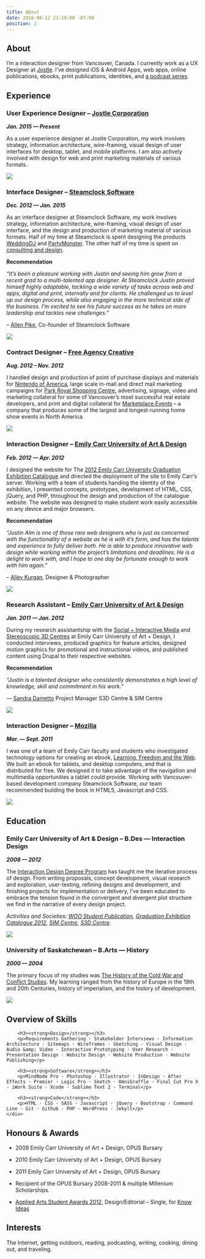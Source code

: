 ```yaml
---
title: About
date: 2016-06-12 22:19:00 -07:00
position: 2
---
```


<article class="cf">
    <div class="w-100 w-75-ns ph4 f4-l lh-copy lh-copy-l">
        <h1>About</h1>
        <p>I’m a interaction designer from Vancouver, Canada. I currently work as a UX Designer at <a href="http://www.jostle.me/">Jostle</a>. I’ve designed iOS &amp; Android Apps, web apps, online publications, ebooks, print publications, identities, and <a href="http://makingconversation.ca/" title="Making Conversation Podcast">a podcast series</a>.</p>
    </div>
    <div class="w-100 f4-l ph4">
        <h2><strong>Experience</strong></h2>
    </div>
    <!-- Jostle -->
    <div class="cf">
        <div class="fl w-100 w-50-ns ph4 f4-l lh-copy">
            <h3 class="mv0"><strong>User Experience Designer – <a href="http://www.jostle.me/">Jostle Corporation</a></strong></h3>
            <p class="mt0"><strong><em>Jan. 2015 — Present</em></strong></p>
            <p>As a user experience designer at Jostle Corporation, my work involves strategy, information architecture, wire-framing, visual design of user interfaces for desktop, tablet, and mobile platforms. I am also actively involved with design for web and print marketing materials of various formats.</p>
        </div>
        <div class="fl w-100 w-50-ns ph4 mb2">
            <img class="w-100" src="/uploads/jostle.jpg">
        </div>
    </div>
    <!-- Steamclock -->
    <div class="cf">
        <div class="fl w-100 w-50-ns ph4 f4-l lh-copy">
            <h3 class="mv0"><strong>Interface Designer – <a href="http://www.steamclock.com/">Steamclock Software</a></strong></h3>
            <p class="mt0"><strong><em>Dec. 2012 — Jan. 2015</em></strong></p>
            <p class="mb2">As an interface designer at Steamclock Software, my work involves strategy, information architecture, wire-framing, visual design of user interface, and the design and production of marketing material of various formats. Half of my time at Steamclock is spent designing the products <a href="http://www.steamclock.com/weddingdj/">WeddingDJ</a> and <a href="http://www.steamclock.com/partymonster/">PartyMonster</a>. The other half of my time is spent on <a href="http://www.steamclock.com/services/">consulting and design</a>.</p>
            <p><strong>Recommendation</strong></p>
            <p><em>“It’s been a pleasure working with Justin and seeing him grow from a recent grad to a multi-talented app designer. At Steamclock Justin proved himself highly adaptable, tackling a wide variety of tasks across web and apps, digital and print, internally and for clients. He challenged us to level up our design process, while also engaging in the more technical side of the business. I’m excited to see his future success as he takes on more leadership and tackles new challenges.”</em></p>
            <p>– <a href="http://ca.linkedin.com/in/allenpike">Allen Pike</a>, Co-founder of Steamclock Software</p>
        </div>
        <div class="fl w-100 w-50-ns ph4 mb2">
            <img class="w-100" src="/uploads/steamclock.jpg">
        </div>
    </div>
    <!-- Free Agency -->
    <div class="cf">
        <div class="fl w-100 w-50-ns ph4 f4-l lh-copy">
            <h3 class="mv0"><strong>Contract Designer – <a href="http://freeagencycreative.com/">Free Agency Creative</a></strong></h3>
            <p class="mt0"><strong><em>Aug. 2012 – Nov. 2012</em></strong></p>
            <p>I handled design and production of point of purchase displays and materials for <a href="http://www.nintendo.com/">Nintendo of America</a>, large scale in-mall and direct mail marketing campaigns for <a href="http://www.shopparkroyal.com/">Park Royal Shopping Centre</a>, advertising, signage, video and marketing collateral for some of Vancouver’s most successful real estate developers, and print and digital collateral for <a href="http://www.nintendo.com/">Marketplace Events</a> – a company that produces some of the largest and longest-running home show events in North America.</p>
            </div>
        <div class="fl w-100 w-50-ns ph4 mb2">
            <img class="w-100" src="/uploads/freeagencycreative.jpg">
        </div>
    </div>
</article>

<div class="cf">
    <div class="fl w-100 w-50-ns ph4 f4-l lh-copy">
        <h3 class="mv0"><strong>Interaction Designer – <a href="http://www.ecuad.ca/">Emily Carr University of Art &amp; Design</a></strong></h3>
        <p class="mt0"><strong><em>Feb. 2012 — Apr. 2012</em></strong></p>
        <p>I designed the website for The <a href="http://grad2012.ecuad.ca/">2012 Emily Carr University Graduation Exhibition Catalogue</a> and directed the deployment of the site to Emily Carr’s server. Working with a team of students handing the identity of the exhibition, I presented concepts, prototypes, development of HTML, CSS, jQuery, and PHP, throughout the design and production of the catalogue website. The website was designed to make student work easily accessible on any device and major browsers.</p>
        <p><strong>Recommendation</strong></p>
        <p><em>“Justin Alm is one of those rare web designers who is just as concerned with the functionality of a website as he is with it’s form, and has the talents and experience to fully deliver both. He is able to produce innovative web design while working within the project’s limitations and deadlines. He is a delight to work with, and I hope to one day be fortunate enough to work with him again.”</em></p>
        <p>– <a href="http://alleykurgan.com/">Alley Kurgan</a>, Designer &amp; Photographer</p>
    </div>
    <div class="fl w-100 w-50-ns ph4 mb2 lh-copy">
        <img class="w-100" src="/uploads/studiogrey.jpg">
    </div>
</div>

<div class="cf">
    <div class="fl w-100 w-50-ns ph4 mb2 lh-copy">
        <h3 class="mb0"><strong>Research Assistant – <a href="http://www.ecuad.ca/">Emily Carr University of Art &amp; Design</a></strong></h3>
        <p class="mt0"><strong><em>Jan. 2011 — Jan. 2012</em></strong></p>
        <p>During my research assistantship with the <a href="http://research.ecuad.ca/simcentre/">Social + Interactive Media</a> and <a href="http://research.ecuad.ca/s3dcentre/">Stereoscopic 3D Centres</a> at Emily Carr University of Art + Design, I conducted interviews, produced graphics for feature articles, designed motion graphics for promotional and instructional videos, and published content using Drupal to their respective websites.</p>
        <p><strong>Recommendation</strong></p>
        <p><em>“Justin is a talented designer who consistently demonstrates a high level of knowledge, skill and commitment in his work.”</em></p>
        <p>— <a href="https://www.linkedin.com/in/sandradametto">Sandra Dametto</a> Project Manager S3D Centre &amp; SIM Centre</p>
    </div>
    <div class="fl w-100 w-50-ns ph4 mb2 lh-copy">
        <img class="w-100" src="http://placehold.it/600x400">
    </div>
</div>

<div class="cf">
    <div class="fl w-100 w-50-ns ph4 mb2 lh-copy">
        <h3 class="mb0"><strong>Interaction Designer – <a href="https://www.mozilla.org/en-US/">Mozilla</a></strong></h3>
        <p class="mt0"><strong><em>Mar. — Sept. 2011</em></strong></p>
        <p>I was one of a team of Emily Carr faculty and students who investigated technology options for creating an ebook, <a href="http://learningfreedomandtheweb.org/">Learning, Freedom and the Web</a>. We built an ebook for tablets, and desktop computers, and that is distributed for free. We designed it to take advantage of the navigation and multimedia opportunities a tablet could provide. Working with Vancouver-based development company Steamclock Software, our team recommended building the book in HTML5, Javascript and CSS.</p>
    </div>
    <div class="fl w-100 w-50-ns ph4 mb2 lh-copy">
        <p><img class="w-100" src="http://placehold.it/600x400"></p>
    </div>
</div>

<div class="cf">
    <div class="fl w-100 ph4 mb2 lh-copy">
        <h2><strong>Education</strong></h2>
    </div>
</div>

<div class="cf">
    <div class="fl w-100 w-50-ns ph4 mb2 lh-copy">
        <h3 class="mb0"><strong>Emily Carr University of Art &amp; Design – B.Des — Interaction Design</strong></h3>
        <p class="mt0"><strong><em>2008 — 2012</em></strong></p>
        <p>The <a href="http://design.ecuad.ca/">Interaction Design Degree Program</a> has taught me the iterative process of design. From writing proposals, concept development, visual research and exploration, user-testing, refining designs and development, and finishing projects for implementation or delivery, I’ve been educated to embrace the tension found in the convergent and divergent plot structure we find in the narrative of every design project.</p>
        <p><em>Activities and Societies: <a href="http://www.woopublication.ca/">WOO Student Publication</a>, <a href="http://grad2012.ecuad.ca/">Graduation Exhibition Catalogue 2012</a>, <a href="http://research.ecuad.ca/simcentre/">SIM Centre</a>, <a href="http://research.ecuad.ca/s3dcentre/">S3D Centre</a>.</em></p>
    </div>
    <div class="fl w-100 w-50-ns ph4 mb2 lh-copy">
        <p><img class="w-100" src="http://placehold.it/600x400"></p>
    </div>
</div>

<div class="cf">
    <div class="fl w-100 w-50-ns ph4 mb2 lh-copy lh-copy-l">
        <h3 class="mb0"><strong>University of Saskatchewan – B.Arts — History</strong></h3>
        <p class="mt0"><strong><em>2000 — 2004</em></strong></p>
        <p>The primary focus of my studies was <a href="http://artsandscience.usask.ca/arts-science/humanities-finearts.php">The History of the Cold War and Conflict Studies</a>. My learning ranged from the history of Europe in the 19th and 20th Centuries, history of imperialism, and the history of development.</p>
    </div>
    <div class="fl w-100 w-50-ns ph4 mb2 lh-copy">
        <p><img class="w-100" src="http://placehold.it/600x400"></p>
    </div>
</div>

<div class="cf">
    <div class="fl w-100 w-50-ns ph4 mb2 lh-copy">
        <h2><strong>Overview of Skills</strong></h2>
        
        <h3><strong>Design</strong></h3>
        <p>Requirements Gathering · Stakeholder Interviews · Information Architecture · Sitemaps · Wireframes · Sketching · Visual Design · Audio &amp; Video · Interactive Prototyping · User Research · Presentation Design · Website Design · Website Production · Website Publishing</p>

        <h3><strong>Software</strong></h3>
        <p>MindNode Pro · Photoshop · Illustrator · InDesign · After Effects · Premier · Logic Pro · Sketch · OmniGraffle · Final Cut Pro X · iWork Suite · Xcode · Sublime Text 2 · Terminal</p>

        <h3><strong>Code</strong></h3>
        <p>HTML · CSS · SASS · Javascript · jQuery · Bootstrap · Command Line · Git · Github · PHP · WordPress · Jekyll</p>
    </div>
</div>

<div class="cf">
    <div class="fl w-100 w-50-ns ph4 mb2 lh-copy">
        <h2><strong>Honours &amp; Awards</strong></h2>
        <ul>
            <li><p>2009 Emily Carr University of Art + Design, OPUS Bursary</p></li>
            <li><p>2010 Emily Carr University of Art + Design, OPUS Bursary</p></li>
            <li><p>2011 Emily Carr University of Art + Design, OPUS Bursary</p></li>
            <li><p>Recipient of the OPUS Bursary 2008-2011 &amp; multiple Millenium Scholarships.</p></li>
            <li><p><a href="http://www.appliedartsmag.com/winners_gallery/student/?id=981&amp;year=2012&amp;clip=1">Applied Arts Student Awards 2012</a>, Design/Editorial – Single, for <a href="http://justinalm.com/projects/know-ideas">Know Ideas</a></p></li>
        </ul>
    </div>
</div>

<div class="cf">
    <div class="fl w-100 w-50-ns ph4 mb2 lh-copy">
        <h2><strong>Interests</strong></h2>
        <p>The Internet, getting outdoors, reading, podcasting, writing, cooking, dining out, and traveling.</p>
    </div>
</div>